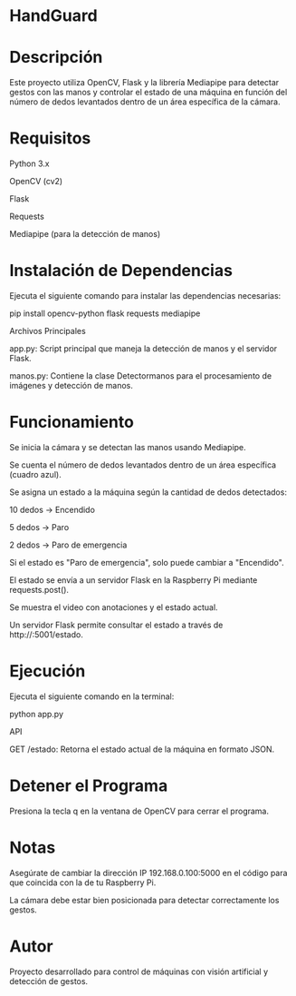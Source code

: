 # HandGuard
# Descripción

Este proyecto utiliza OpenCV, Flask y la librería Mediapipe para detectar gestos con las manos y controlar el estado de una máquina en función del número de dedos levantados dentro de un área específica de la cámara.

# Requisitos

Python 3.x

OpenCV (cv2)

Flask

Requests

Mediapipe (para la detección de manos)

# Instalación de Dependencias

Ejecuta el siguiente comando para instalar las dependencias necesarias:

pip install opencv-python flask requests mediapipe

Archivos Principales

app.py: Script principal que maneja la detección de manos y el servidor Flask.

manos.py: Contiene la clase Detectormanos para el procesamiento de imágenes y detección de manos.

# Funcionamiento

Se inicia la cámara y se detectan las manos usando Mediapipe.

Se cuenta el número de dedos levantados dentro de un área específica (cuadro azul).

Se asigna un estado a la máquina según la cantidad de dedos detectados:

10 dedos → Encendido

5 dedos → Paro

2 dedos → Paro de emergencia

Si el estado es "Paro de emergencia", solo puede cambiar a "Encendido".

El estado se envía a un servidor Flask en la Raspberry Pi mediante requests.post().

Se muestra el video con anotaciones y el estado actual.

Un servidor Flask permite consultar el estado a través de http://<IP>:5001/estado.

# Ejecución

Ejecuta el siguiente comando en la terminal:

python app.py

API

GET /estado: Retorna el estado actual de la máquina en formato JSON.

# Detener el Programa

Presiona la tecla q en la ventana de OpenCV para cerrar el programa.

# Notas

Asegúrate de cambiar la dirección IP 192.168.0.100:5000 en el código para que coincida con la de tu Raspberry Pi.

La cámara debe estar bien posicionada para detectar correctamente los gestos.

# Autor

Proyecto desarrollado para control de máquinas con visión artificial y detección de gestos.

